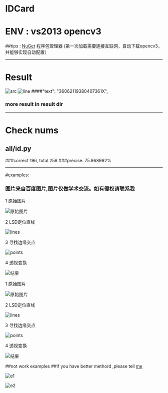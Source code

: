 # IDCard 
# ENV : vs2013 opencv3  
##tips : [NuGet](http://www.nuget.org/) 程序包管理器 (第一次加载需要连接互联网，自动下载opencv3，并能够实现自动配置）
******
# Result
![src](all/result/20121106024546582688.jpg)
![line](all/line/100062.jpg)
####"text": "36062119380407361X",
### more result in result dir
******
# Check nums
## all/id.py
###correct 196, total 258
###precise: 75.968992%
******
#examples:
### 图片来自百度图片,图片仅做学术交流。如有侵权请联系[我](mailto:1099905725@qq.com)
1 原始图片

![原始图片](./images/src.JPG)

2 LSD定位直线

![lines](./images/lines.jpg)

3 寻找边缘交点

![points](./images/point.jpg)

4 透视变换

![结果](./images/result.jpg)

1 原始图片

![原始图片](./images/src2.JPG)

2 LSD定位直线

![lines](./images/lines2.jpg)

3 寻找边缘交点

![points](./images/point2.jpg)

4 透视变换

![结果](./images/result2.jpg)

##not work examples 
##if you have better methord ,please tell [me](mailto:1099905725@qq.com)

![e1](./images/notworkexample1.png)

![e2](./images/notworkexample2.jpg)
